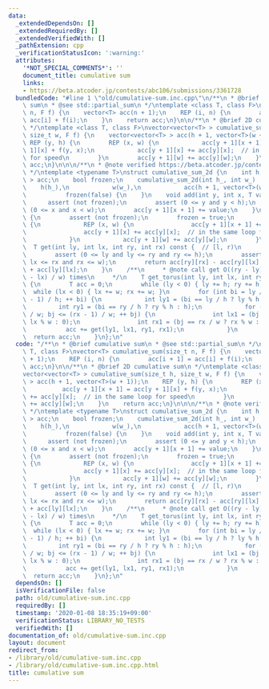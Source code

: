 ```yaml
---
data:
  _extendedDependsOn: []
  _extendedRequiredBy: []
  _extendedVerifiedWith: []
  _pathExtension: cpp
  _verificationStatusIcon: ':warning:'
  attributes:
    '*NOT_SPECIAL_COMMENTS*': ''
    document_title: cumulative sum
    links:
    - https://beta.atcoder.jp/contests/abc106/submissions/3361728
  bundledCode: "#line 1 \"old/cumulative-sum.inc.cpp\"\n/**\n * @brief cumulative\
    \ sum\n * @see std::partial_sum\n */\ntemplate <class T, class F>\nvector<T> cumulative_sum(size_t\
    \ n, F f) {\n    vector<T> acc(n + 1);\n    REP (i, n) {\n        acc[i + 1] =\
    \ acc[i] + f(i);\n    }\n    return acc;\n}\n\n/**\n * @brief 2D cumulative sum\n\
    \ */\ntemplate <class T, class F>\nvector<vector<T> > cumulative_sum(size_t h,\
    \ size_t w, F f) {\n    vector<vector<T> > acc(h + 1, vector<T>(w + 1));\n   \
    \ REP (y, h) {\n        REP (x, w) {\n            acc[y + 1][x + 1] = acc[y +\
    \ 1][x] + f(y, x);\n            acc[y + 1][x] += acc[y][x];  // in the same loop\
    \ for speed\n        }\n        acc[y + 1][w] += acc[y][w];\n    }\n    return\
    \ acc;\n}\n\n\n/**\n * @note verified https://beta.atcoder.jp/contests/abc106/submissions/3361728\n\
    \ */\ntemplate <typename T>\nstruct cumulative_sum_2d {\n    int h, w;\n    vector<vector<T>\
    \ > acc;\n    bool frozen;\n    cumulative_sum_2d(int h_, int w_) :\n        \
    \    h(h_),\n            w(w_),\n            acc(h + 1, vector<T>(w + 1)),\n \
    \           frozen(false) {\n    }\n    void add(int y, int x, T value) {\n  \
    \      assert (not frozen);\n        assert (0 <= y and y < h);\n        assert\
    \ (0 <= x and x < w);\n        acc[y + 1][x + 1] += value;\n    }\n    void freeze()\
    \ {\n        assert (not frozen);\n        frozen = true;\n        REP (y, h)\
    \ {\n            REP (x, w) {\n                acc[y + 1][x + 1] += acc[y + 1][x];\n\
    \                acc[y + 1][x] += acc[y][x];  // in the same loop for speed\n\
    \            }\n            acc[y + 1][w] += acc[y][w];\n        }\n    }\n  \
    \  T get(int ly, int lx, int ry, int rx) const {  // [l, r)\n        assert (frozen);\n\
    \        assert (0 <= ly and ly <= ry and ry <= h);\n        assert (0 <= lx and\
    \ lx <= rx and rx <= w);\n        return acc[ry][rx] - acc[ry][lx] - acc[ly][rx]\
    \ + acc[ly][lx];\n    }\n    /**\n     * @note call get O((ry - ly) / h * (rx\
    \ - lx) / w) times\n     */\n    T get_torus(int ly, int lx, int ry, int rx) const\
    \ {\n        T acc = 0;\n        while (ly < 0) { ly += h; ry += h; }\n      \
    \  while (lx < 0) { lx += w; rx += w; }\n        for (int bi = ly / h; bi <= (ry\
    \ - 1) / h; ++ bi) {\n            int ly1 = (bi == ly / h ? ly % h : 0);\n   \
    \         int ry1 = (bi == ry / h ? ry % h : h);\n            for (int bj = lx\
    \ / w; bj <= (rx - 1) / w; ++ bj) {\n                int lx1 = (bj == lx / w ?\
    \ lx % w : 0);\n                int rx1 = (bj == rx / w ? rx % w : w);\n     \
    \           acc += get(ly1, lx1, ry1, rx1);\n            }\n        }\n      \
    \  return acc;\n    }\n};\n"
  code: "/**\n * @brief cumulative sum\n * @see std::partial_sum\n */\ntemplate <class\
    \ T, class F>\nvector<T> cumulative_sum(size_t n, F f) {\n    vector<T> acc(n\
    \ + 1);\n    REP (i, n) {\n        acc[i + 1] = acc[i] + f(i);\n    }\n    return\
    \ acc;\n}\n\n/**\n * @brief 2D cumulative sum\n */\ntemplate <class T, class F>\n\
    vector<vector<T> > cumulative_sum(size_t h, size_t w, F f) {\n    vector<vector<T>\
    \ > acc(h + 1, vector<T>(w + 1));\n    REP (y, h) {\n        REP (x, w) {\n  \
    \          acc[y + 1][x + 1] = acc[y + 1][x] + f(y, x);\n            acc[y + 1][x]\
    \ += acc[y][x];  // in the same loop for speed\n        }\n        acc[y + 1][w]\
    \ += acc[y][w];\n    }\n    return acc;\n}\n\n\n/**\n * @note verified https://beta.atcoder.jp/contests/abc106/submissions/3361728\n\
    \ */\ntemplate <typename T>\nstruct cumulative_sum_2d {\n    int h, w;\n    vector<vector<T>\
    \ > acc;\n    bool frozen;\n    cumulative_sum_2d(int h_, int w_) :\n        \
    \    h(h_),\n            w(w_),\n            acc(h + 1, vector<T>(w + 1)),\n \
    \           frozen(false) {\n    }\n    void add(int y, int x, T value) {\n  \
    \      assert (not frozen);\n        assert (0 <= y and y < h);\n        assert\
    \ (0 <= x and x < w);\n        acc[y + 1][x + 1] += value;\n    }\n    void freeze()\
    \ {\n        assert (not frozen);\n        frozen = true;\n        REP (y, h)\
    \ {\n            REP (x, w) {\n                acc[y + 1][x + 1] += acc[y + 1][x];\n\
    \                acc[y + 1][x] += acc[y][x];  // in the same loop for speed\n\
    \            }\n            acc[y + 1][w] += acc[y][w];\n        }\n    }\n  \
    \  T get(int ly, int lx, int ry, int rx) const {  // [l, r)\n        assert (frozen);\n\
    \        assert (0 <= ly and ly <= ry and ry <= h);\n        assert (0 <= lx and\
    \ lx <= rx and rx <= w);\n        return acc[ry][rx] - acc[ry][lx] - acc[ly][rx]\
    \ + acc[ly][lx];\n    }\n    /**\n     * @note call get O((ry - ly) / h * (rx\
    \ - lx) / w) times\n     */\n    T get_torus(int ly, int lx, int ry, int rx) const\
    \ {\n        T acc = 0;\n        while (ly < 0) { ly += h; ry += h; }\n      \
    \  while (lx < 0) { lx += w; rx += w; }\n        for (int bi = ly / h; bi <= (ry\
    \ - 1) / h; ++ bi) {\n            int ly1 = (bi == ly / h ? ly % h : 0);\n   \
    \         int ry1 = (bi == ry / h ? ry % h : h);\n            for (int bj = lx\
    \ / w; bj <= (rx - 1) / w; ++ bj) {\n                int lx1 = (bj == lx / w ?\
    \ lx % w : 0);\n                int rx1 = (bj == rx / w ? rx % w : w);\n     \
    \           acc += get(ly1, lx1, ry1, rx1);\n            }\n        }\n      \
    \  return acc;\n    }\n};\n"
  dependsOn: []
  isVerificationFile: false
  path: old/cumulative-sum.inc.cpp
  requiredBy: []
  timestamp: '2020-01-08 18:35:19+09:00'
  verificationStatus: LIBRARY_NO_TESTS
  verifiedWith: []
documentation_of: old/cumulative-sum.inc.cpp
layout: document
redirect_from:
- /library/old/cumulative-sum.inc.cpp
- /library/old/cumulative-sum.inc.cpp.html
title: cumulative sum
---
```

